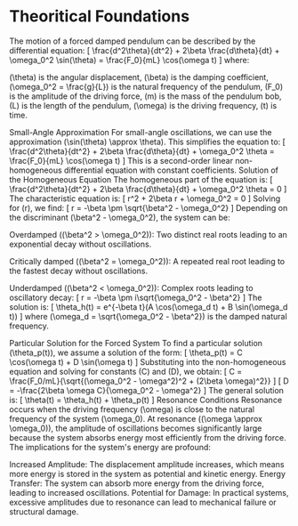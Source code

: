 # Theoritical Foundations

The motion of a forced damped pendulum can be described by the differential equation:
[
\frac{d^2\theta}{dt^2} + 2\beta \frac{d\theta}{dt} + \omega_0^2 \sin(\theta) = \frac{F_0}{mL} \cos(\omega t)
]
where:

(\theta) is the angular displacement,
(\beta) is the damping coefficient,
(\omega_0^2 = \frac{g}{L}) is the natural frequency of the pendulum,
(F_0) is the amplitude of the driving force,
(m) is the mass of the pendulum bob,
(L) is the length of the pendulum,
(\omega) is the driving frequency,
(t) is time.

Small-Angle Approximation
For small-angle oscillations, we can use the approximation (\sin(\theta) \approx \theta). This simplifies the equation to:
[
\frac{d^2\theta}{dt^2} + 2\beta \frac{d\theta}{dt} + \omega_0^2 \theta = \frac{F_0}{mL} \cos(\omega t)
]
This is a second-order linear non-homogeneous differential equation with constant coefficients.
Solution of the Homogeneous Equation
The homogeneous part of the equation is:
[
\frac{d^2\theta}{dt^2} + 2\beta \frac{d\theta}{dt} + \omega_0^2 \theta = 0
]
The characteristic equation is:
[
r^2 + 2\beta r + \omega_0^2 = 0
]
Solving for (r), we find:
[
r = -\beta \pm \sqrt{\beta^2 - \omega_0^2}
]
Depending on the discriminant (\beta^2 - \omega_0^2), the system can be:

Overdamped ((\beta^2 > \omega_0^2)): Two distinct real roots leading to an exponential decay without oscillations.

Critically damped ((\beta^2 = \omega_0^2)): A repeated real root leading to the fastest decay without oscillations.

Underdamped ((\beta^2 < \omega_0^2)): Complex roots leading to oscillatory decay:
[
r = -\beta \pm i\sqrt{\omega_0^2 - \beta^2}
]
The solution is:
[
\theta_h(t) = e^{-\beta t}(A \cos(\omega_d t) + B \sin(\omega_d t))
]
where (\omega_d = \sqrt{\omega_0^2 - \beta^2}) is the damped natural frequency.


Particular Solution for the Forced System
To find a particular solution (\theta_p(t)), we assume a solution of the form:
[
\theta_p(t) = C \cos(\omega t) + D \sin(\omega t)
]
Substituting into the non-homogeneous equation and solving for constants (C) and (D), we obtain:
[
C = \frac{F_0/mL}{\sqrt{(\omega_0^2 - \omega^2)^2 + (2\beta \omega)^2}}
]
[
D = -\frac{2\beta \omega C}{\omega_0^2 - \omega^2}
]
The general solution is:
[
\theta(t) = \theta_h(t) + \theta_p(t)
]
Resonance Conditions
Resonance occurs when the driving frequency (\omega) is close to the natural frequency of the system (\omega_0). At resonance ((\omega \approx \omega_0)), the amplitude of oscillations becomes significantly large because the system absorbs energy most efficiently from the driving force.
The implications for the system's energy are profound:

Increased Amplitude: The displacement amplitude increases, which means more energy is stored in the system as potential and kinetic energy.
Energy Transfer: The system can absorb more energy from the driving force, leading to increased oscillations.
Potential for Damage: In practical systems, excessive amplitudes due to resonance can lead to mechanical failure or structural damage.
